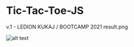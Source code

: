 # Tic-Tac-Toe-JS 
v.1 - LEDION KUKAJ / BOOTCAMP 2021
result.png

![alt text](https://github.com/ledionkukaj/Tic-Tac-Toe-JS/result.png)
